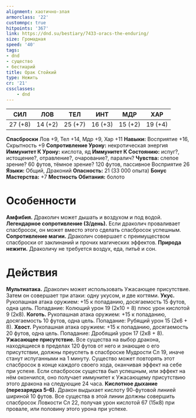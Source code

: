 ```yaml
---
alignment: хаотично-злая
armorclass: '22'
customnpc: true
hitpoints: '367'
link: https://dnd.su/bestiary/7433-oracs-the-enduring/
size: Громадная
speed: '40'
tags:
- dnd
- существо
- бестиарий
title: Орак Стойкий
type: Нежить
cr: '21'
cssclasses:
    - dnd
---
```



| СИЛ | ЛОВ | ТЕЛ | ИНТ | МДР | ХАР |
|---|---|---|---|---|---|
| 27 (+8) | 14 (+2) | 25 (+7) | 16 (+3) | 15 (+2) | 19 (+4) |
**Спасброски** Лов +9, Тел +14, Мдр +9, Хар +11
**Навыки:** Восприятие +16, Скрытность +9
**Сопротивление Урону:** некротическая энергия
**Иммунитет К Урону:** кислота, яд
**Иммунитет К Состоянию:** испуг?, истощение?, отравление?, очарование?, паралич?
**Чувства:** слепое зрение? 60 футов, тёмное зрение? 120 футов, пассивное Восприятие 26
**Языки:** Общий, Драконий
**Опасность:** 21 (33 000 опыта)
**Бонус Мастерства:** +7
**Местность Обитания:** болото


# Особенности
**Амфибия.** Драколич может дышать и воздухом и под водой.
**Легендарное сопротивление (3/день).** Если драколич проваливает спасбросок, он может вместо этого сделать спасбросок успешным.
**Сопротивление магии.** Драколич совершает с преимуществом спасброски от заклинаний и прочих магических эффектов.
**Природа нежити.** Драколичу не требуется воздух, еда, питьё и сон.


# Действия
**Мультиатака.** Драколич может использовать Ужасающее присутствие. Затем он совершает три атаки: одну укусом, и две когтями.
**Укус.** Рукопашная атака оружием: +15 к попаданию, досягаемость 15 футов, одна цель. Попадание: Колющий урон 19 (2к10 + 8) плюс урон кислотой 9 (2к8).
**Коготь.** Рукопашная атака оружием: +15 к попаданию, досягаемость 10 футов, одна цель. Попадание: Рубящий урон 15 (2к6 + 8).
**Хвост.** Рукопашная атака оружием: +15 к попаданию, досягаемость 20 футов, одна цель. Попадание: Дробящий урон 17 (2к8 + 8).
**Ужасающее присутствие.** Все существа на выбор дракона, находящиеся в пределах 120 футов от него и знающие о его присутствии, должны преуспеть в спасброске Мудрости Сл 19, иначе станут испуганными на 1 минуту. Существо может повторять этот спасбросок в конце каждого своего хода, оканчивая эффект на себе при успехе. Если спасбросок существа был успешным, или эффект на нём окончился, оно получает иммунитет к Ужасающему присутствию этого дракона на следующие 24 часа.
**Кислотное дыхание (перезарядка 5–6).** Дракон выдыхает кислоту 90-футовой линией шириной 10 футов. Все существа в этой линии должны совершить спасбросок Ловкости Сл 22, получая урон кислотой 67 (15к8) при провале, или половину этого урона при успехе.